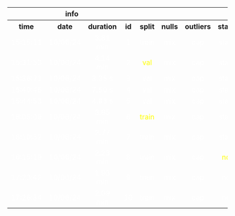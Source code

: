<table>
<tr>
<th colspan=4 style="text-align: center; vertical-align: middle;">info</th>
<th colspan=7 style="text-align: center; vertical-align: middle;">read_data</th>
<th colspan=14 style="text-align: center; vertical-align: middle;">RandomForestClassifier</th>
<th colspan=10 style="text-align: center; vertical-align: middle;">metrics</th>
</tr>
<th style="text-align: center; vertical-align: middle;">time</th>
<th style="text-align: center; vertical-align: middle;">date</th>
<th style="text-align: center; vertical-align: middle;">duration</th>
<th style="text-align: center; vertical-align: middle;">id</th>
<th style="text-align: center; vertical-align: middle;">split</th>
<th style="text-align: center; vertical-align: middle;">nulls</th>
<th style="text-align: center; vertical-align: middle;">outliers</th>
<th style="text-align: center; vertical-align: middle;">standardize</th>
<th style="text-align: center; vertical-align: middle;">encode</th>
<th style="text-align: center; vertical-align: middle;">pca</th>
<th style="text-align: center; vertical-align: middle;">oversample</th>
<th style="text-align: center; vertical-align: middle;">n_estimators</th>
<th style="text-align: center; vertical-align: middle;">min_samples_split</th>
<th style="text-align: center; vertical-align: middle;">min_samples_leaf</th>
<th style="text-align: center; vertical-align: middle;">max_features</th>
<th style="text-align: center; vertical-align: middle;">max_depth</th>
<th style="text-align: center; vertical-align: middle;">class_weight</th>
<th style="text-align: center; vertical-align: middle;">bootstrap</th>
<th style="text-align: center; vertical-align: middle;">criterion</th>
<th style="text-align: center; vertical-align: middle;">min_weight_fraction_leaf</th>
<th style="text-align: center; vertical-align: middle;">min_impurity_decrease</th>
<th style="text-align: center; vertical-align: middle;">oob_score</th>
<th style="text-align: center; vertical-align: middle;">verbose</th>
<th style="text-align: center; vertical-align: middle;">warm_start</th>
<th style="text-align: center; vertical-align: middle;">ccp_alpha</th>
<th style="text-align: center; vertical-align: middle;">Accuracy_train</th>
<th style="text-align: center; vertical-align: middle;">Precision_train</th>
<th style="text-align: center; vertical-align: middle;">Recall_train</th>
<th style="text-align: center; vertical-align: middle;">F1 Score_train</th>
<th style="text-align: center; vertical-align: middle;">ROC AUC_train</th>
<th style="text-align: center; vertical-align: middle;">Accuracy_test</th>
<th style="text-align: center; vertical-align: middle;">Precision_test</th>
<th style="text-align: center; vertical-align: middle;">Recall_test</th>
<th style="text-align: center; vertical-align: middle;">F1 Score_test</th>
<th style="text-align: center; vertical-align: middle;">ROC AUC_test</th>
</tr>
<tr>
<td style="text-align: center; vertical-align: middle;"> <font color=white>15:15:11</font></td>
<td style="text-align: center; vertical-align: middle;"> <font color=white>10/06/24</font></td>
<td style="text-align: center; vertical-align: middle;"> <font color=white>3.81 min</font></td>
<td style="text-align: center; vertical-align: middle;"> <font color=white>1</font></td>
<td style="text-align: center; vertical-align: middle;"> <font color=white>train</font></td>
<td style="text-align: center; vertical-align: middle;"> <font color=white>mix</font></td>
<td style="text-align: center; vertical-align: middle;"> <font color=white>cap</font></td>
<td style="text-align: center; vertical-align: middle;"> <font color=white>standardize</font></td>
<td style="text-align: center; vertical-align: middle;"> <font color=white>Binary</font></td>
<td style="text-align: center; vertical-align: middle;"> <font color=white>0.9</font></td>
<td style="text-align: center; vertical-align: middle;"> <font color=white>None</font></td>
<td style="text-align: center; vertical-align: middle;"> <font color=white>200</font></td>
<td style="text-align: center; vertical-align: middle;"> <font color=white>5</font></td>
<td style="text-align: center; vertical-align: middle;"> <font color=white>4</font></td>
<td style="text-align: center; vertical-align: middle;"> <font color=white>auto</font></td>
<td style="text-align: center; vertical-align: middle;"> <font color=white>10</font></td>
<td style="text-align: center; vertical-align: middle;"> <font color=white>balanced</font></td>
<td style="text-align: center; vertical-align: middle;"> <font color=white>False</font></td>
<td style="text-align: center; vertical-align: middle;"> <font color=white>gini</font></td>
<td style="text-align: center; vertical-align: middle;"> <font color=white>0.0</font></td>
<td style="text-align: center; vertical-align: middle;"> <font color=white>0.0</font></td>
<td style="text-align: center; vertical-align: middle;"> <font color=white>False</font></td>
<td style="text-align: center; vertical-align: middle;"> <font color=white>0</font></td>
<td style="text-align: center; vertical-align: middle;"> <font color=white>False</font></td>
<td style="text-align: center; vertical-align: middle;"> <font color=white>0.0</font></td>
<td style="text-align: center; vertical-align: middle;"> <font color=white>0.7137521782495193</font></td>
<td style="text-align: center; vertical-align: middle;"> <font color=white>0.5009513102819491</font></td>
<td style="text-align: center; vertical-align: middle;"> <font color=white>0.8036460554371002</font></td>
<td style="text-align: center; vertical-align: middle;"> <font color=white>0.6171801138658364</font></td>
<td style="text-align: center; vertical-align: middle;"> <font color=white>0.8374558653890052</font></td>
<td style="text-align: center; vertical-align: middle;"> <font color=white>0.6052846300902547</font></td>
<td style="text-align: center; vertical-align: middle;"> <font color=white>0.3845270249264343</font></td>
<td style="text-align: center; vertical-align: middle;"> <font color=white>0.6237953091684434</font></td>
<td style="text-align: center; vertical-align: middle;"> <font color=white>0.4757624886394683</font></td>
<td style="text-align: center; vertical-align: middle;"> <font color=white>0.6600496647358091</font></td>
</tr>
<tr>
<td style="text-align: center; vertical-align: middle;"> <font color=white>15:31:53</font></td>
<td style="text-align: center; vertical-align: middle;"> <font color=white>10/06/24</font></td>
<td style="text-align: center; vertical-align: middle;"> <font color=white>4.14 min</font></td>
<td style="text-align: center; vertical-align: middle;"> <font color=white>2</font></td>
<td style="text-align: center; vertical-align: middle;"> <font color=yellow>val</font></td>
<td style="text-align: center; vertical-align: middle;"> <font color=white>mix</font></td>
<td style="text-align: center; vertical-align: middle;"> <font color=white>cap</font></td>
<td style="text-align: center; vertical-align: middle;"> <font color=white>standardize</font></td>
<td style="text-align: center; vertical-align: middle;"> <font color=white>Binary</font></td>
<td style="text-align: center; vertical-align: middle;"> <font color=white>0.9</font></td>
<td style="text-align: center; vertical-align: middle;"> <font color=yellow>smot</font></td>
<td style="text-align: center; vertical-align: middle;"> <font color=yellow>50</font></td>
<td style="text-align: center; vertical-align: middle;"> <font color=yellow>10</font></td>
<td style="text-align: center; vertical-align: middle;"> <font color=white>4</font></td>
<td style="text-align: center; vertical-align: middle;"> <font color=yellow>sqrt</font></td>
<td style="text-align: center; vertical-align: middle;"> <font color=white>10</font></td>
<td style="text-align: center; vertical-align: middle;"> <font color=white>balanced</font></td>
<td style="text-align: center; vertical-align: middle;"> <font color=white>False</font></td>
<td style="text-align: center; vertical-align: middle;"> <font color=white>gini</font></td>
<td style="text-align: center; vertical-align: middle;"> <font color=white>0.0</font></td>
<td style="text-align: center; vertical-align: middle;"> <font color=white>0.0</font></td>
<td style="text-align: center; vertical-align: middle;"> <font color=white>False</font></td>
<td style="text-align: center; vertical-align: middle;"> <font color=white>0</font></td>
<td style="text-align: center; vertical-align: middle;"> <font color=white>False</font></td>
<td style="text-align: center; vertical-align: middle;"> <font color=white>0.0</font></td>
<td style="text-align: center; vertical-align: middle;"> <font color=yellow>0.8091737597798986</font></td>
<td style="text-align: center; vertical-align: middle;"> <font color=yellow>0.8008449761566134</font></td>
<td style="text-align: center; vertical-align: middle;"> <font color=yellow>0.8230160777233256</font></td>
<td style="text-align: center; vertical-align: middle;"> <font color=yellow>0.8117791723202172</font></td>
<td style="text-align: center; vertical-align: middle;"> <font color=yellow>0.8091737597798986</font></td>
<td style="text-align: center; vertical-align: middle;"> <font color=yellow>0.6568315377081293</font></td>
<td style="text-align: center; vertical-align: middle;"> <font color=yellow>0.3790523690773067</font></td>
<td style="text-align: center; vertical-align: middle;"> <font color=yellow>0.32786885245901637</font></td>
<td style="text-align: center; vertical-align: middle;"> <font color=yellow>0.3516076798519547</font></td>
<td style="text-align: center; vertical-align: middle;"> <font color=yellow>0.5575241698192518</font></td>
</tr>
<tr>
<td style="text-align: center; vertical-align: middle;"> <font color=white>15:36:21</font></td>
<td style="text-align: center; vertical-align: middle;"> <font color=white>10/06/24</font></td>
<td style="text-align: center; vertical-align: middle;"> <font color=white>3.35 s</font></td>
<td style="text-align: center; vertical-align: middle;"> <font color=white>3</font></td>
<td style="text-align: center; vertical-align: middle;"> <font color=white>val</font></td>
<td style="text-align: center; vertical-align: middle;"> <font color=white>mix</font></td>
<td style="text-align: center; vertical-align: middle;"> <font color=white>cap</font></td>
<td style="text-align: center; vertical-align: middle;"> <font color=white>standardize</font></td>
<td style="text-align: center; vertical-align: middle;"> <font color=white>Binary</font></td>
<td style="text-align: center; vertical-align: middle;"> <font color=white>0.9</font></td>
<td style="text-align: center; vertical-align: middle;"> <font color=yellow>none</font></td>
<td style="text-align: center; vertical-align: middle;"> <font color=white>50</font></td>
<td style="text-align: center; vertical-align: middle;"> <font color=white>10</font></td>
<td style="text-align: center; vertical-align: middle;"> <font color=white>4</font></td>
<td style="text-align: center; vertical-align: middle;"> <font color=white>sqrt</font></td>
<td style="text-align: center; vertical-align: middle;"> <font color=white>10</font></td>
<td style="text-align: center; vertical-align: middle;"> <font color=white>balanced</font></td>
<td style="text-align: center; vertical-align: middle;"> <font color=white>False</font></td>
<td style="text-align: center; vertical-align: middle;"> <font color=white>gini</font></td>
<td style="text-align: center; vertical-align: middle;"> <font color=white>0.0</font></td>
<td style="text-align: center; vertical-align: middle;"> <font color=white>0.0</font></td>
<td style="text-align: center; vertical-align: middle;"> <font color=white>False</font></td>
<td style="text-align: center; vertical-align: middle;"> <font color=white>0</font></td>
<td style="text-align: center; vertical-align: middle;"> <font color=white>False</font></td>
<td style="text-align: center; vertical-align: middle;"> <font color=white>0.0</font></td>
<td style="text-align: center; vertical-align: middle;"> <font color=yellow>0.7131531421225015</font></td>
<td style="text-align: center; vertical-align: middle;"> <font color=yellow>0.5012038523274478</font></td>
<td style="text-align: center; vertical-align: middle;"> <font color=yellow>0.7966407994046987</font></td>
<td style="text-align: center; vertical-align: middle;"> <font color=yellow>0.6152961944250585</font></td>
<td style="text-align: center; vertical-align: middle;"> <font color=yellow>0.7380160406618541</font></td>
<td style="text-align: center; vertical-align: middle;"> <font color=yellow>0.6099412340842312</font></td>
<td style="text-align: center; vertical-align: middle;"> <font color=yellow>0.38257575757575757</font></td>
<td style="text-align: center; vertical-align: middle;"> <font color=yellow>0.6100086281276963</font></td>
<td style="text-align: center; vertical-align: middle;"> <font color=yellow>0.47023611572996343</font></td>
<td style="text-align: center; vertical-align: middle;"> <font color=yellow>0.609961579021113</font></td>
</tr>
<tr>
<td style="text-align: center; vertical-align: middle;"> <font color=white>15:40:46</font></td>
<td style="text-align: center; vertical-align: middle;"> <font color=white>10/06/24</font></td>
<td style="text-align: center; vertical-align: middle;"> <font color=white>7.50 s</font></td>
<td style="text-align: center; vertical-align: middle;"> <font color=white>4</font></td>
<td style="text-align: center; vertical-align: middle;"> <font color=white>val</font></td>
<td style="text-align: center; vertical-align: middle;"> <font color=white>mix</font></td>
<td style="text-align: center; vertical-align: middle;"> <font color=white>cap</font></td>
<td style="text-align: center; vertical-align: middle;"> <font color=white>standardize</font></td>
<td style="text-align: center; vertical-align: middle;"> <font color=white>Binary</font></td>
<td style="text-align: center; vertical-align: middle;"> <font color=white>0.9</font></td>
<td style="text-align: center; vertical-align: middle;"> <font color=yellow>adasyn</font></td>
<td style="text-align: center; vertical-align: middle;"> <font color=white>50</font></td>
<td style="text-align: center; vertical-align: middle;"> <font color=white>10</font></td>
<td style="text-align: center; vertical-align: middle;"> <font color=white>4</font></td>
<td style="text-align: center; vertical-align: middle;"> <font color=white>sqrt</font></td>
<td style="text-align: center; vertical-align: middle;"> <font color=white>10</font></td>
<td style="text-align: center; vertical-align: middle;"> <font color=white>balanced</font></td>
<td style="text-align: center; vertical-align: middle;"> <font color=white>False</font></td>
<td style="text-align: center; vertical-align: middle;"> <font color=white>gini</font></td>
<td style="text-align: center; vertical-align: middle;"> <font color=white>0.0</font></td>
<td style="text-align: center; vertical-align: middle;"> <font color=white>0.0</font></td>
<td style="text-align: center; vertical-align: middle;"> <font color=white>False</font></td>
<td style="text-align: center; vertical-align: middle;"> <font color=white>0</font></td>
<td style="text-align: center; vertical-align: middle;"> <font color=white>False</font></td>
<td style="text-align: center; vertical-align: middle;"> <font color=white>0.0</font></td>
<td style="text-align: center; vertical-align: middle;"> <font color=yellow>0.8111864115981814</font></td>
<td style="text-align: center; vertical-align: middle;"> <font color=yellow>0.8095926524364316</font></td>
<td style="text-align: center; vertical-align: middle;"> <font color=yellow>0.8148591971240263</font></td>
<td style="text-align: center; vertical-align: middle;"> <font color=yellow>0.812217387594915</font></td>
<td style="text-align: center; vertical-align: middle;"> <font color=yellow>0.8111782014336493</font></td>
<td style="text-align: center; vertical-align: middle;"> <font color=yellow>0.6563418217433888</font></td>
<td style="text-align: center; vertical-align: middle;"> <font color=yellow>0.37245696400625977</font></td>
<td style="text-align: center; vertical-align: middle;"> <font color=yellow>0.3080241587575496</font></td>
<td style="text-align: center; vertical-align: middle;"> <font color=yellow>0.3371900826446281</font></td>
<td style="text-align: center; vertical-align: middle;"> <font color=yellow>0.551191566558262</font></td>
</tr>
<tr>
<td style="text-align: center; vertical-align: middle;"> <font color=white>15:44:53</font></td>
<td style="text-align: center; vertical-align: middle;"> <font color=white>10/06/24</font></td>
<td style="text-align: center; vertical-align: middle;"> <font color=white>4.83 s</font></td>
<td style="text-align: center; vertical-align: middle;"> <font color=white>5</font></td>
<td style="text-align: center; vertical-align: middle;"> <font color=white>val</font></td>
<td style="text-align: center; vertical-align: middle;"> <font color=white>mix</font></td>
<td style="text-align: center; vertical-align: middle;"> <font color=white>cap</font></td>
<td style="text-align: center; vertical-align: middle;"> <font color=white>standardize</font></td>
<td style="text-align: center; vertical-align: middle;"> <font color=white>Binary</font></td>
<td style="text-align: center; vertical-align: middle;"> <font color=white>0.9</font></td>
<td style="text-align: center; vertical-align: middle;"> <font color=yellow>random_oversampling</font></td>
<td style="text-align: center; vertical-align: middle;"> <font color=white>50</font></td>
<td style="text-align: center; vertical-align: middle;"> <font color=white>10</font></td>
<td style="text-align: center; vertical-align: middle;"> <font color=white>4</font></td>
<td style="text-align: center; vertical-align: middle;"> <font color=white>sqrt</font></td>
<td style="text-align: center; vertical-align: middle;"> <font color=white>10</font></td>
<td style="text-align: center; vertical-align: middle;"> <font color=white>balanced</font></td>
<td style="text-align: center; vertical-align: middle;"> <font color=white>False</font></td>
<td style="text-align: center; vertical-align: middle;"> <font color=white>gini</font></td>
<td style="text-align: center; vertical-align: middle;"> <font color=white>0.0</font></td>
<td style="text-align: center; vertical-align: middle;"> <font color=white>0.0</font></td>
<td style="text-align: center; vertical-align: middle;"> <font color=white>False</font></td>
<td style="text-align: center; vertical-align: middle;"> <font color=white>0</font></td>
<td style="text-align: center; vertical-align: middle;"> <font color=white>False</font></td>
<td style="text-align: center; vertical-align: middle;"> <font color=white>0.0</font></td>
<td style="text-align: center; vertical-align: middle;"> <font color=yellow>0.7504728742154587</font></td>
<td style="text-align: center; vertical-align: middle;"> <font color=yellow>0.726105009895611</font></td>
<td style="text-align: center; vertical-align: middle;"> <font color=yellow>0.8043590404952282</font></td>
<td style="text-align: center; vertical-align: middle;"> <font color=yellow>0.7632314250168261</font></td>
<td style="text-align: center; vertical-align: middle;"> <font color=yellow>0.7504728742154587</font></td>
<td style="text-align: center; vertical-align: middle;"> <font color=yellow>0.6110430950048972</font></td>
<td style="text-align: center; vertical-align: middle;"> <font color=yellow>0.37945551501543645</font></td>
<td style="text-align: center; vertical-align: middle;"> <font color=yellow>0.5832614322691976</font></td>
<td style="text-align: center; vertical-align: middle;"> <font color=yellow>0.45978575072266625</font></td>
<td style="text-align: center; vertical-align: middle;"> <font color=yellow>0.6026563571602398</font></td>
</tr>
<tr>
<td style="text-align: center; vertical-align: middle;"> <font color=white>16:05:09</font></td>
<td style="text-align: center; vertical-align: middle;"> <font color=white>10/06/24</font></td>
<td style="text-align: center; vertical-align: middle;"> <font color=white>3.85 min</font></td>
<td style="text-align: center; vertical-align: middle;"> <font color=white>6</font></td>
<td style="text-align: center; vertical-align: middle;"> <font color=yellow>train</font></td>
<td style="text-align: center; vertical-align: middle;"> <font color=white>mix</font></td>
<td style="text-align: center; vertical-align: middle;"> <font color=white>cap</font></td>
<td style="text-align: center; vertical-align: middle;"> <font color=white>standardize</font></td>
<td style="text-align: center; vertical-align: middle;"> <font color=white>Binary</font></td>
<td style="text-align: center; vertical-align: middle;"> <font color=yellow>None</font></td>
<td style="text-align: center; vertical-align: middle;"> <font color=yellow>None</font></td>
<td style="text-align: center; vertical-align: middle;"> <font color=yellow>200</font></td>
<td style="text-align: center; vertical-align: middle;"> <font color=yellow>5</font></td>
<td style="text-align: center; vertical-align: middle;"> <font color=white>4</font></td>
<td style="text-align: center; vertical-align: middle;"> <font color=yellow>auto</font></td>
<td style="text-align: center; vertical-align: middle;"> <font color=white>10</font></td>
<td style="text-align: center; vertical-align: middle;"> <font color=white>balanced</font></td>
<td style="text-align: center; vertical-align: middle;"> <font color=white>False</font></td>
<td style="text-align: center; vertical-align: middle;"> <font color=white>gini</font></td>
<td style="text-align: center; vertical-align: middle;"> <font color=white>0.0</font></td>
<td style="text-align: center; vertical-align: middle;"> <font color=white>0.0</font></td>
<td style="text-align: center; vertical-align: middle;"> <font color=white>False</font></td>
<td style="text-align: center; vertical-align: middle;"> <font color=white>0</font></td>
<td style="text-align: center; vertical-align: middle;"> <font color=white>False</font></td>
<td style="text-align: center; vertical-align: middle;"> <font color=white>0.0</font></td>
<td style="text-align: center; vertical-align: middle;"> <font color=yellow>0.7125217114277635</font></td>
<td style="text-align: center; vertical-align: middle;"> <font color=yellow>0.4996426490862384</font></td>
<td style="text-align: center; vertical-align: middle;"> <font color=yellow>0.8043496801705757</font></td>
<td style="text-align: center; vertical-align: middle;"> <font color=yellow>0.6163817248336886</font></td>
<td style="text-align: center; vertical-align: middle;"> <font color=yellow>0.8370068760484</font></td>
<td style="text-align: center; vertical-align: middle;"> <font color=yellow>0.6027623530207507</font></td>
<td style="text-align: center; vertical-align: middle;"> <font color=yellow>0.38210933771249306</font></td>
<td style="text-align: center; vertical-align: middle;"> <font color=yellow>0.6213219616204692</font></td>
<td style="text-align: center; vertical-align: middle;"> <font color=yellow>0.4731675645970285</font></td>
<td style="text-align: center; vertical-align: middle;"> <font color=yellow>0.658732999803761</font></td>
</tr>
<tr>
<td style="text-align: center; vertical-align: middle;"> <font color=white>16:10:52</font></td>
<td style="text-align: center; vertical-align: middle;"> <font color=white>10/06/24</font></td>
<td style="text-align: center; vertical-align: middle;"> <font color=white>2.77 min</font></td>
<td style="text-align: center; vertical-align: middle;"> <font color=white>7</font></td>
<td style="text-align: center; vertical-align: middle;"> <font color=white>train</font></td>
<td style="text-align: center; vertical-align: middle;"> <font color=white>mix</font></td>
<td style="text-align: center; vertical-align: middle;"> <font color=white>cap</font></td>
<td style="text-align: center; vertical-align: middle;"> <font color=white>standardize</font></td>
<td style="text-align: center; vertical-align: middle;"> <font color=white>Binary</font></td>
<td style="text-align: center; vertical-align: middle;"> <font color=yellow>0.85</font></td>
<td style="text-align: center; vertical-align: middle;"> <font color=white>None</font></td>
<td style="text-align: center; vertical-align: middle;"> <font color=white>200</font></td>
<td style="text-align: center; vertical-align: middle;"> <font color=white>5</font></td>
<td style="text-align: center; vertical-align: middle;"> <font color=white>4</font></td>
<td style="text-align: center; vertical-align: middle;"> <font color=white>auto</font></td>
<td style="text-align: center; vertical-align: middle;"> <font color=white>10</font></td>
<td style="text-align: center; vertical-align: middle;"> <font color=white>balanced</font></td>
<td style="text-align: center; vertical-align: middle;"> <font color=white>False</font></td>
<td style="text-align: center; vertical-align: middle;"> <font color=white>gini</font></td>
<td style="text-align: center; vertical-align: middle;"> <font color=white>0.0</font></td>
<td style="text-align: center; vertical-align: middle;"> <font color=white>0.0</font></td>
<td style="text-align: center; vertical-align: middle;"> <font color=white>False</font></td>
<td style="text-align: center; vertical-align: middle;"> <font color=white>0</font></td>
<td style="text-align: center; vertical-align: middle;"> <font color=white>False</font></td>
<td style="text-align: center; vertical-align: middle;"> <font color=white>0.0</font></td>
<td style="text-align: center; vertical-align: middle;"> <font color=yellow>0.7149153070652183</font></td>
<td style="text-align: center; vertical-align: middle;"> <font color=yellow>0.502271165156374</font></td>
<td style="text-align: center; vertical-align: middle;"> <font color=yellow>0.8074200426439232</font></td>
<td style="text-align: center; vertical-align: middle;"> <font color=yellow>0.619277809306501</font></td>
<td style="text-align: center; vertical-align: middle;"> <font color=yellow>0.8391177254612575</font></td>
<td style="text-align: center; vertical-align: middle;"> <font color=yellow>0.6038644747794779</font></td>
<td style="text-align: center; vertical-align: middle;"> <font color=yellow>0.38348836217439924</font></td>
<td style="text-align: center; vertical-align: middle;"> <font color=yellow>0.6244776119402984</font></td>
<td style="text-align: center; vertical-align: middle;"> <font color=yellow>0.4751591127141023</font></td>
<td style="text-align: center; vertical-align: middle;"> <font color=yellow>0.6594595574442669</font></td>
</tr>
<tr>
<td style="text-align: center; vertical-align: middle;"> <font color=white>16:15:19</font></td>
<td style="text-align: center; vertical-align: middle;"> <font color=white>10/06/24</font></td>
<td style="text-align: center; vertical-align: middle;"> <font color=white>2.23 min</font></td>
<td style="text-align: center; vertical-align: middle;"> <font color=white>8</font></td>
<td style="text-align: center; vertical-align: middle;"> <font color=white>train</font></td>
<td style="text-align: center; vertical-align: middle;"> <font color=white>mix</font></td>
<td style="text-align: center; vertical-align: middle;"> <font color=white>cap</font></td>
<td style="text-align: center; vertical-align: middle;"> <font color=yellow>normalize</font></td>
<td style="text-align: center; vertical-align: middle;"> <font color=white>Binary</font></td>
<td style="text-align: center; vertical-align: middle;"> <font color=yellow>0.9</font></td>
<td style="text-align: center; vertical-align: middle;"> <font color=white>None</font></td>
<td style="text-align: center; vertical-align: middle;"> <font color=white>200</font></td>
<td style="text-align: center; vertical-align: middle;"> <font color=white>5</font></td>
<td style="text-align: center; vertical-align: middle;"> <font color=white>4</font></td>
<td style="text-align: center; vertical-align: middle;"> <font color=white>auto</font></td>
<td style="text-align: center; vertical-align: middle;"> <font color=white>10</font></td>
<td style="text-align: center; vertical-align: middle;"> <font color=white>balanced</font></td>
<td style="text-align: center; vertical-align: middle;"> <font color=white>False</font></td>
<td style="text-align: center; vertical-align: middle;"> <font color=white>gini</font></td>
<td style="text-align: center; vertical-align: middle;"> <font color=white>0.0</font></td>
<td style="text-align: center; vertical-align: middle;"> <font color=white>0.0</font></td>
<td style="text-align: center; vertical-align: middle;"> <font color=white>False</font></td>
<td style="text-align: center; vertical-align: middle;"> <font color=white>0</font></td>
<td style="text-align: center; vertical-align: middle;"> <font color=white>False</font></td>
<td style="text-align: center; vertical-align: middle;"> <font color=white>0.0</font></td>
<td style="text-align: center; vertical-align: middle;"> <font color=yellow>0.7138685153980165</font></td>
<td style="text-align: center; vertical-align: middle;"> <font color=yellow>0.5010739800090265</font></td>
<td style="text-align: center; vertical-align: middle;"> <font color=yellow>0.8039232409381663</font></td>
<td style="text-align: center; vertical-align: middle;"> <font color=yellow>0.6173568574013062</font></td>
<td style="text-align: center; vertical-align: middle;"> <font color=yellow>0.8373083288550884</font></td>
<td style="text-align: center; vertical-align: middle;"> <font color=yellow>0.6049907405486378</font></td>
<td style="text-align: center; vertical-align: middle;"> <font color=yellow>0.38405514510634964</font></td>
<td style="text-align: center; vertical-align: middle;"> <font color=yellow>0.6222601279317698</font></td>
<td style="text-align: center; vertical-align: middle;"> <font color=yellow>0.47495785922884026</font></td>
<td style="text-align: center; vertical-align: middle;"> <font color=yellow>0.6592978456404107</font></td>
</tr>
<tr>
<td style="text-align: center; vertical-align: middle;"> <font color=white>17:23:42</font></td>
<td style="text-align: center; vertical-align: middle;"> <font color=white>10/06/24</font></td>
<td style="text-align: center; vertical-align: middle;"> <font color=white>1.93 min</font></td>
<td style="text-align: center; vertical-align: middle;"> <font color=white>9</font></td>
<td style="text-align: center; vertical-align: middle;"> <font color=white>train</font></td>
<td style="text-align: center; vertical-align: middle;"> <font color=white>mix</font></td>
<td style="text-align: center; vertical-align: middle;"> <font color=white>cap</font></td>
<td style="text-align: center; vertical-align: middle;"> <font color=white>normalize</font></td>
<td style="text-align: center; vertical-align: middle;"> <font color=yellow>OneHot</font></td>
<td style="text-align: center; vertical-align: middle;"> <font color=white>0.9</font></td>
<td style="text-align: center; vertical-align: middle;"> <font color=white>None</font></td>
<td style="text-align: center; vertical-align: middle;"> <font color=white>200</font></td>
<td style="text-align: center; vertical-align: middle;"> <font color=white>5</font></td>
<td style="text-align: center; vertical-align: middle;"> <font color=white>4</font></td>
<td style="text-align: center; vertical-align: middle;"> <font color=white>auto</font></td>
<td style="text-align: center; vertical-align: middle;"> <font color=white>10</font></td>
<td style="text-align: center; vertical-align: middle;"> <font color=white>balanced</font></td>
<td style="text-align: center; vertical-align: middle;"> <font color=white>False</font></td>
<td style="text-align: center; vertical-align: middle;"> <font color=white>gini</font></td>
<td style="text-align: center; vertical-align: middle;"> <font color=white>0.0</font></td>
<td style="text-align: center; vertical-align: middle;"> <font color=white>0.0</font></td>
<td style="text-align: center; vertical-align: middle;"> <font color=white>False</font></td>
<td style="text-align: center; vertical-align: middle;"> <font color=white>0</font></td>
<td style="text-align: center; vertical-align: middle;"> <font color=white>False</font></td>
<td style="text-align: center; vertical-align: middle;"> <font color=white>0.0</font></td>
<td style="text-align: center; vertical-align: middle;"> <font color=yellow>0.6783308587157663</font></td>
<td style="text-align: center; vertical-align: middle;"> <font color=yellow>0.46332372594161103</font></td>
<td style="text-align: center; vertical-align: middle;"> <font color=yellow>0.7586567164179104</font></td>
<td style="text-align: center; vertical-align: middle;"> <font color=yellow>0.5752748781321876</font></td>
<td style="text-align: center; vertical-align: middle;"> <font color=yellow>0.7902511253025721</font></td>
<td style="text-align: center; vertical-align: middle;"> <font color=yellow>0.5973997773222471</font></td>
<td style="text-align: center; vertical-align: middle;"> <font color=yellow>0.37815363342664243</font></td>
<td style="text-align: center; vertical-align: middle;"> <font color=yellow>0.6237100213219616</font></td>
<td style="text-align: center; vertical-align: middle;"> <font color=yellow>0.4707948595110116</font></td>
<td style="text-align: center; vertical-align: middle;"> <font color=yellow>0.654697067694104</font></td>
</tr>
<tr>
<td style="text-align: center; vertical-align: middle;"> <font color=white>17:26:34</font></td>
<td style="text-align: center; vertical-align: middle;"> <font color=white>10/06/24</font></td>
<td style="text-align: center; vertical-align: middle;"> <font color=white>2.09 min</font></td>
<td style="text-align: center; vertical-align: middle;"> <font color=white>10</font></td>
<td style="text-align: center; vertical-align: middle;"> <font color=white>train</font></td>
<td style="text-align: center; vertical-align: middle;"> <font color=white>mix</font></td>
<td style="text-align: center; vertical-align: middle;"> <font color=white>cap</font></td>
<td style="text-align: center; vertical-align: middle;"> <font color=white>normalize</font></td>
<td style="text-align: center; vertical-align: middle;"> <font color=yellow>Binary</font></td>
<td style="text-align: center; vertical-align: middle;"> <font color=white>0.9</font></td>
<td style="text-align: center; vertical-align: middle;"> <font color=white>None</font></td>
<td style="text-align: center; vertical-align: middle;"> <font color=white>200</font></td>
<td style="text-align: center; vertical-align: middle;"> <font color=white>5</font></td>
<td style="text-align: center; vertical-align: middle;"> <font color=white>4</font></td>
<td style="text-align: center; vertical-align: middle;"> <font color=white>auto</font></td>
<td style="text-align: center; vertical-align: middle;"> <font color=white>10</font></td>
<td style="text-align: center; vertical-align: middle;"> <font color=white>balanced</font></td>
<td style="text-align: center; vertical-align: middle;"> <font color=white>False</font></td>
<td style="text-align: center; vertical-align: middle;"> <font color=white>gini</font></td>
<td style="text-align: center; vertical-align: middle;"> <font color=white>0.0</font></td>
<td style="text-align: center; vertical-align: middle;"> <font color=white>0.0</font></td>
<td style="text-align: center; vertical-align: middle;"> <font color=white>False</font></td>
<td style="text-align: center; vertical-align: middle;"> <font color=white>0</font></td>
<td style="text-align: center; vertical-align: middle;"> <font color=white>False</font></td>
<td style="text-align: center; vertical-align: middle;"> <font color=white>0.0</font></td>
<td style="text-align: center; vertical-align: middle;"> <font color=yellow>0.7162070318565634</font></td>
<td style="text-align: center; vertical-align: middle;"> <font color=yellow>0.5036997217418908</font></td>
<td style="text-align: center; vertical-align: middle;"> <font color=yellow>0.8076759061833687</font></td>
<td style="text-align: center; vertical-align: middle;"> <font color=yellow>0.620425438231629</font></td>
<td style="text-align: center; vertical-align: middle;"> <font color=yellow>0.8403790899845648</font></td>
<td style="text-align: center; vertical-align: middle;"> <font color=yellow>0.6056029724505837</font></td>
<td style="text-align: center; vertical-align: middle;"> <font color=yellow>0.3849727723958737</font></td>
<td style="text-align: center; vertical-align: middle;"> <font color=yellow>0.6250746268656716</font></td>
<td style="text-align: center; vertical-align: middle;"> <font color=yellow>0.47646209522849226</font></td>
<td style="text-align: center; vertical-align: middle;"> <font color=yellow>0.6597125639954509</font></td>
</tr>
